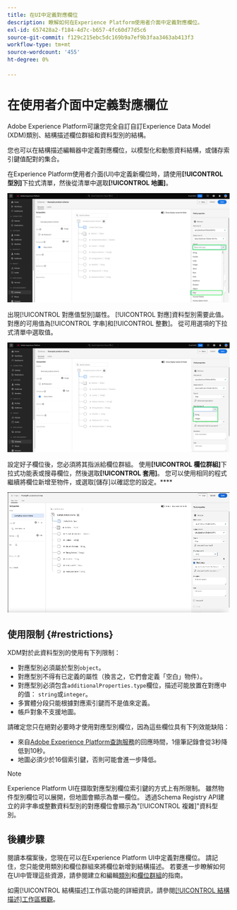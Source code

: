 ```yaml
---
title: 在UI中定義對應欄位
description: 瞭解如何在Experience Platform使用者介面中定義對應欄位。
exl-id: 657428a2-f184-4d7c-b657-4fc60d77d5c6
source-git-commit: f129c215ebc5dc169b9a7ef9b3faa3463ab413f3
workflow-type: tm+mt
source-wordcount: '455'
ht-degree: 0%

---
```


# 在使用者介面中定義對應欄位

Adobe Experience Platform可讓您完全自訂自訂Experience Data Model (XDM)類別、結構描述欄位群組和資料型別的結構。

您也可以在結構描述編輯器中定義對應欄位，以模型化和動態資料結構，或儲存索引鍵值配對的集合。

在Experience Platform使用者介面(UI)中定義新欄位時，請使用&#x200B;**[!UICONTROL 型別]**&#x200B;下拉式清單，然後從清單中選取&#x200B;**[!UICONTROL 地圖]**。

![包含反白顯示的[型別]下拉式清單和[對應]值的結構描述編輯器。](../../images/ui/fields/special/map.png)

出現[!UICONTROL 對應值型別]屬性。 [!UICONTROL 對應]資料型別需要此值。 對應的可用值為[!UICONTROL 字串]和[!UICONTROL 整數]。 從可用選項的下拉式清單中選取值。

![反白顯示[!UICONTROL 對應值型別]下拉式清單的結構描述編輯器。](../../images/ui/fields/special/map-value-type.png)

設定好子欄位後，您必須將其指派給欄位群組。 使用&#x200B;**[!UICONTROL 欄位群組]**&#x200B;下拉式功能表或搜尋欄位，然後選取&#x200B;**[!UICONTROL 套用]**。 您可以使用相同的程式繼續將欄位新增至物件，或選取[儲存]以確認您的設定。****

![正在套用的欄位群組選擇和設定的錄製。](../../images/ui/fields/special/assign-to-field-group.gif)

## 使用限制 {#restrictions}

XDM對於此資料型別的使用有下列限制：

* 對應型別必須屬於型別`object`。
* 對應型別不得有已定義的屬性（換言之，它們會定義「空白」物件）。
* 對應型別必須包含`additionalProperties.type`欄位，描述可能放置在對應中的值： `string`或`integer`。
* 多實體分段只能根據對應索引鍵而不是值來定義。
* 帳戶對象不支援地圖。

請確定您只在絕對必要時才使用對應型別欄位，因為這些欄位具有下列效能缺陷：

* 來自[Adobe Experience Platform查詢服務](../../../query-service/home.md)的回應時間，1億筆記錄會從3秒降低到10秒。
* 地圖必須少於16個索引鍵，否則可能會進一步降低。

>[!NOTE]
>
>Experience Platform UI在擷取對應型別欄位索引鍵的方式上有所限制。 雖然物件型別欄位可以展開，但地圖會顯示為單一欄位。 透過Schema Registry API建立的非字串或整數資料型別的對應欄位會顯示為&quot;[!UICONTROL 複雜]&quot;資料型別。

## 後續步驟

閱讀本檔案後，您現在可以在Experience Platform UI中定義對應欄位。 請記住，您只能使用類別和欄位群組來將欄位新增到結構描述。 若要進一步瞭解如何在UI中管理這些資源，請參閱建立和編輯[類別](../resources/classes.md)和[欄位群組](../resources/field-groups.md)的指南。

如需[!UICONTROL 結構描述]工作區功能的詳細資訊，請參閱[[!UICONTROL 結構描述]工作區概觀](../overview.md)。
